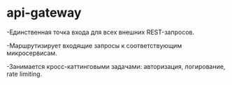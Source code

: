 # api-gateway

-Единственная точка входа для всех внешних REST-запросов.

-Маршрутизирует входящие запросы к соответствующим микросервисам.

-Занимается кросс-каттинговыми задачами: авторизация, логирование, rate limiting.